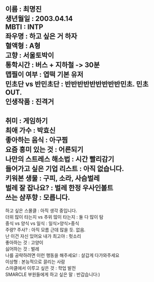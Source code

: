 이름 : 최명진   
생년월일 : 2003.04.14   
MBTI : INTP   
좌우명 : 하고 싶은 거 하자   
혈액형 : A형   
고향 : 서울토박이   
통학시간 : 버스 + 지하철 -> 30분   
맵찔이 여부 : 엽떡 기본 유저   
민초단 vs 반민초단 : 반반반반반반반반반민초. 민초 OUT.   
인생작품 : 진격거   
---
취미 : 게임하기   
최애 가수 : 박효신   
좋아하는 음식 : 아구찜   
요즘 흥미 있는 것 : 어른되기   
나만의 스트레스 해소법 : 시간 빨리감기   
들어가고 싶은 기업 리스트 : 아직 없습니다.   
키워본 생물 : 구피, 소라, 사슴벌레   
벌레 잘 잡나요? : 벌레 한정 우사인볼트   
쓰는 샴푸향 : 모릅니다.   
---
하고 싶은 스몰클 : 아직 생각 중입니다.   
더위 많이 타는지 vs 추위 많이 타는지 : 둘 다 많이 탐   
중식 vs 양식 vs 일식 : 일식>양식>중식   
주량? 주사? : 아직 모름 근데 많을 듯. 없음.   
난 이건 자신 있어요 내가 최고야 : 헛소리   
좋아하는 것 : 고양이   
싫어하는 것 : 벌레   
나를 공략하려면 이런 행동을 해주세요! : 살갑게 다가와주세요   
이상형 : 본능적으로 끌리는 사람   
스마클에서 이루고 싶은 것 : 학업 발전   
SMARCLE 부원들에게 하고 싶은 말 : 반갑습니다:)   
